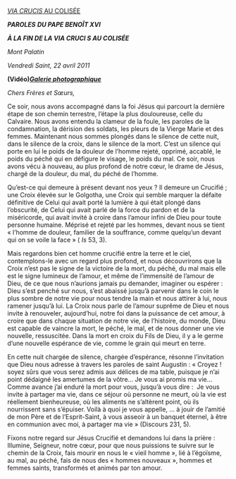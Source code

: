 [*VIA CRUCIS* AU COLISÉE](http://www.vatican.va/news_services/liturgy/libretti/2011/2011422_via_crucis.pdf)

***PAROLES*** ***DU PAPE BENOÎT XVI***

***À LA FIN DE LA *VIA CRUCI* S AU COLISÉE***

*Mont Palatin*

*Vendredi Saint, 22 avril 2011*

**(Vidéo)*****[Galerie photographique](http://www.vatican.va/news_services/liturgy/photogallery/2011/20110422/index.html)***

*Chers Frères et Sœurs,*

Ce soir, nous avons accompagné dans la foi Jésus qui parcourt la dernière étape de son chemin terrestre, l’étape la plus douloureuse, celle du Calvaire. Nous avons entendu la clameur de la foule, les paroles de la condamnation, la dérision des soldats, les pleurs de la Vierge Marie et des femmes. Maintenant nous sommes plongés dans le silence de cette nuit, dans le silence de la croix, dans le silence de la mort. C’est un silence qui porte en lui le poids de la douleur de l’homme rejeté, opprimé, accablé, le poids du péché qui en défigure le visage, le poids du mal. Ce soir, nous avons vécu à nouveau, au plus profond de notre cœur, le drame de Jésus, chargé de la douleur, du mal, du péché de l’homme.

Qu’est-ce qui demeure à présent devant nos yeux ? Il demeure un Crucifié ; une Croix élevée sur le Golgotha, une Croix qui semble marquer la défaite définitive de Celui qui avait porté la lumière à qui était plongé dans l’obscurité, de Celui qui avait parlé de la force du pardon et de la miséricorde, qui avait invité à croire dans l’amour infini de Dieu pour toute personne humaine. Méprisé et rejeté par les hommes, devant nous se tient « l’homme de douleur, familier de la souffrance, comme quelqu’un devant qui on se voile la face » ( *Is* 53, 3).

Mais regardons bien cet homme crucifié entre la terre et le ciel, contemplons-le avec un regard plus profond, et nous découvrirons que la Croix n’est pas le signe de la victoire de la mort, du péché, du mal mais elle est le signe lumineux de l’amour, et même de l’immensité de l’amour de Dieu, de ce que nous n’aurions jamais pu demander, imaginer ou espérer : Dieu s’est penché sur nous, s’est abaissé jusqu’à parvenir dans le coin le plus sombre de notre vie pour nous tendre la main et nous attirer à lui, nous ramener jusqu’à lui. La Croix nous parle de l’amour suprême de Dieu et nous invite à renouveler, aujourd’hui, notre foi dans la puissance de cet amour, à croire que dans chaque situation de notre vie, de l’histoire, du monde, Dieu est capable de vaincre la mort, le péché, le mal, et de nous donner une vie nouvelle, ressuscitée. Dans la mort en croix du Fils de Dieu, il y a le germe d’une nouvelle espérance de vie, comme le grain qui meurt en terre.

En cette nuit chargée de silence, chargée d’espérance, résonne l’invitation que Dieu nous adresse à travers les paroles de saint Augustin : « Croyez ! soyez sûrs que vous serez admis aux délices de ma table, puisque je n’ai point dédaigné les amertumes de la vôtre… Je vous ai promis ma vie… Comme avance j’ai enduré la mort pour vous, jusqu’à vous dire :  Je vous invite à partager ma vie, dans ce séjour où personne ne meurt, où la vie est réellement bienheureuse, où les aliments ne s’altèrent point, où ils nourrissent sans s’épuiser. Voilà à quoi je vous appelle, … à jouir de l’amitié de mon Père et de l’Esprit-Saint, à vous asseoir à un banquet éternel, à être en communion avec moi, à partager ma vie » (Discours 231, 5).

Fixons notre regard sur Jésus Crucifié et demandons lui dans la prière : Illumine, Seigneur, notre cœur, pour que nous puissions te suivre sur le chemin de la Croix, fais mourir en nous le « vieil homme », lié à l’égoïsme, au mal, au péché, fais de nous des « hommes nouveaux », hommes et femmes saints, transformés et animés par ton amour.